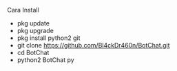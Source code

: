 Cara Install

- pkg update
- pkg upgrade
- pkg install python2 git
- git clone https://github.com/Bl4ckDr460n/BotChat.git
- cd BotChat
- python2 BotChat py


